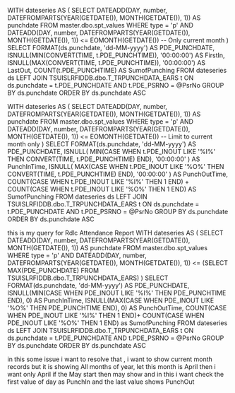 WITH dateseries AS (
    SELECT 
        DATEADD(DAY, number, DATEFROMPARTS(YEAR(GETDATE()), MONTH(GETDATE()), 1)) AS punchdate 
    FROM master.dbo.spt_values 
    WHERE type = 'p'
        AND DATEADD(DAY, number, DATEFROMPARTS(YEAR(GETDATE()), MONTH(GETDATE()), 1)) 
            <= EOMONTH(GETDATE())  -- Only current month
)
SELECT
    FORMAT(ds.punchdate, 'dd-MM-yyyy') AS PDE_PUNCHDATE,
    ISNULL(MIN(CONVERT(TIME, t.PDE_PUNCHTIME)), '00:00:00') AS FirstIn,
    ISNULL(MAX(CONVERT(TIME, t.PDE_PUNCHTIME)), '00:00:00') AS LastOut,
    COUNT(t.PDE_PUNCHTIME) AS SumofPunching
FROM dateseries ds 
LEFT JOIN TSUISLRFIDDB.dbo.T_TRPUNCHDATA_EARS t 
    ON ds.punchdate = t.PDE_PUNCHDATE 
    AND t.PDE_PSRNO = @PsrNo
GROUP BY ds.punchdate
ORDER BY ds.punchdate ASC


WITH dateseries AS (
    SELECT 
        DATEADD(DAY, number, DATEFROMPARTS(YEAR(GETDATE()), MONTH(GETDATE()), 1)) AS punchdate 
    FROM master.dbo.spt_values 
    WHERE type = 'p'
        AND DATEADD(DAY, number, DATEFROMPARTS(YEAR(GETDATE()), MONTH(GETDATE()), 1)) 
            <= EOMONTH(GETDATE())  -- Limit to current month only
)
SELECT
    FORMAT(ds.punchdate, 'dd-MM-yyyy') AS PDE_PUNCHDATE,
    ISNULL(
        MIN(CASE 
                WHEN t.PDE_INOUT LIKE '%I%' THEN CONVERT(TIME, t.PDE_PUNCHTIME) 
            END), 
        '00:00:00'
    ) AS PunchInTime,
    ISNULL(
        MAX(CASE 
                WHEN t.PDE_INOUT LIKE '%O%' THEN CONVERT(TIME, t.PDE_PUNCHTIME) 
            END), 
        '00:00:00'
    ) AS PunchOutTime,
    COUNT(CASE WHEN t.PDE_INOUT LIKE '%I%' THEN 1 END) +
    COUNT(CASE WHEN t.PDE_INOUT LIKE '%O%' THEN 1 END) AS SumofPunching
FROM dateseries ds 
LEFT JOIN TSUISLRFIDDB.dbo.T_TRPUNCHDATA_EARS t 
    ON ds.punchdate = t.PDE_PUNCHDATE 
    AND t.PDE_PSRNO = @PsrNo
GROUP BY ds.punchdate
ORDER BY ds.punchdate ASC



this is my query for Rdlc Attendance Report 
 WITH dateseries AS (
    SELECT 
        DATEADD(DAY, number, DATEFROMPARTS(YEAR(GETDATE()), MONTH(GETDATE()), 1)) AS punchdate 
    FROM master.dbo.spt_values 
    WHERE type = 'p'
        AND DATEADD(DAY, number, DATEFROMPARTS(YEAR(GETDATE()), MONTH(GETDATE()), 1)) 
            <= (SELECT MAX(PDE_PUNCHDATE) FROM TSUISLRFIDDB.dbo.T_TRPUNCHDATA_EARS)
)
SELECT
    FORMAT(ds.punchdate, 'dd-MM-yyyy') AS PDE_PUNCHDATE,
    ISNULL(MIN(CASE WHEN PDE_INOUT LIKE '%I%' THEN PDE_PUNCHTIME END), 0) AS PunchInTime,
    ISNULL(MAX(CASE WHEN PDE_INOUT LIKE '%O%' THEN PDE_PUNCHTIME END), 0) AS PunchOutTime,
    COUNT(CASE WHEN PDE_INOUT LIKE '%I%' THEN 1 END)+
    COUNT(CASE WHEN PDE_INOUT LIKE '%O%' THEN 1 END) as SumofPunching
FROM dateseries ds 
LEFT JOIN TSUISLRFIDDB.dbo.T_TRPUNCHDATA_EARS t 
    ON ds.punchdate = t.PDE_PUNCHDATE 
    AND t.PDE_PSRNO = @PsrNo
GROUP BY ds.punchdate
ORDER BY ds.punchdate ASC


in this some issue i want to resolve that , i want to show current month records but it is showing All months of year, let this month is April then i want only April if the May start then may show and in this i want check the first value of day as PunchIn and the last value shows PunchOut 
